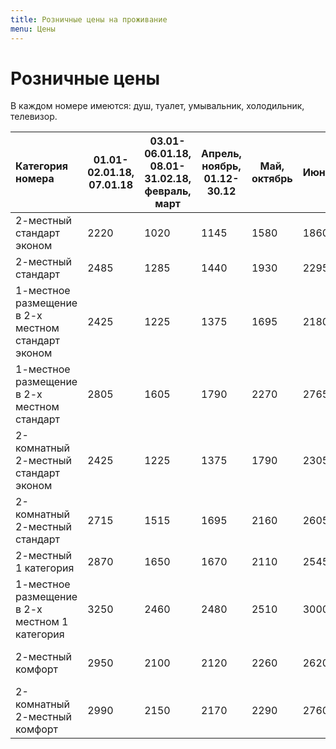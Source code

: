 ```yaml
---
title: Розничные цены на проживание
menu: Цены
---
```


# Розничные цены

В каждом номере имеются: душ, туалет, умывальник, холодильник, телевизор.
<!-- <div style="margin: 0 auto"> -->

| Категория номера  										| 01.01-02.01.18,<br>07.01.18	| 03.01-06.01.18,<br> 08.01-31.02.18,<br> февраль, март	| Апрель,<br> ноябрь,<br> 01.12-30.12	| Май,<br> октябрь	| Июнь	| Июль,<br> август	| Сентябрь	| Оснащение номера. Примечание							|
| :-------------------------										| -----------------								| ----------------------------						| --------------				| ------------	| -----	| ---------		| --------	| ---------												|
| 2-местный стандарт эконом 								| 2220 											| 1020												| 1145							| 1580			| 1860	| 2270			| 1900		| Без лечения							|
| 2-местный стандарт										| 2485 											| 1285												| 1440							| 1930			| 2295	| 2660			| 2340		| 										|
| 1-местное размещение в 2-х местном стандарт эконом		| 2425 											| 1225												| 1375							| 1695			| 2180	| 2740			| 2230		| Без лечения							|
| 1-местное размещение в 2-х местном стандарт				| 2805 											| 1605												| 1790							| 2270			| 2765	| 3255			| 2805		| 										|
| 2-комнатный 2-местный стандарт эконом					| 2425 											| 1225												| 1375							| 1790			| 2305	| 2740			| 2350		|  Кондиционер. Без лечения				|
| 2-комнатный 2-местный стандарт							| 2715											| 1515												| 1695							| 2160			| 2605	| 3025			| 2660		| Кондиционер							|
| 2-местный 1 категория									| 2870 											| 1650												| 1670							| 2110			| 2545	| 3020			| 2620		| Кондиционер, чайник, утюг.				|
| 1-местное размещение в 2-х местном 1 категория				| 3250 											| 2460												| 2480							| 2510			| 3000	| 3700			| 3080		| Кондиционер, чайник, утюг				|
| 2-местный комфорт										| 2950 											| 2100												| 2120							| 2260			| 2620	| 3110			| 2700		| Кондиционер, чайник, утюг, миникухня	|
| 2-комнатный 2-местный комфорт							| 2990 											| 2150												| 2170							| 2290			| 2760	| 3370			| 2840		| Кондиционер, чайник, утюг				|


<!-- </div> -->
